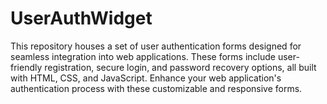 # UserAuthWidget
This repository houses a set of user authentication forms designed for seamless integration into web applications. These forms include user-friendly registration, secure login, and password recovery options, all built with HTML, CSS, and JavaScript. Enhance your web application's authentication process with these customizable and responsive forms.
